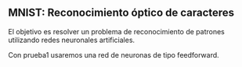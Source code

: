 ## MNIST: Reconocimiento óptico de caracteres

El objetivo  es resolver un problema de reconocimiento de patrones utilizando redes neuronales artificiales.


Con prueba1 usaremos una red de neuronas de tipo feedforward.
